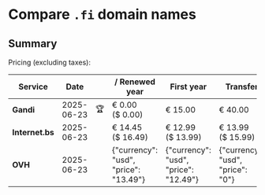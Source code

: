 # Compare `.fi` domain names

## Summary

Pricing (excluding taxes):

| Service | Date |  | / Renewed year | First year | Transfer | Restoration |
|--|--|--|--|--|--|--|
| **Gandi** | 2025-06-23 | 🏆 | € 0.00<br>($ 0.00) | € 15.00 | € 40.00 |  |
| **Internet.bs** | 2025-06-23 |  | € 14.45<br>($ 16.49) | € 12.99<br>($ 13.99) | € 13.99<br>($ 15.99) | € 43.49<br>($ 46.35) |
| **OVH** | 2025-06-23 |  | {"currency": "usd", "price": "13.49"} | {"currency": "usd", "price": "12.49"} | {"currency": "usd", "price": "0"} |  |
